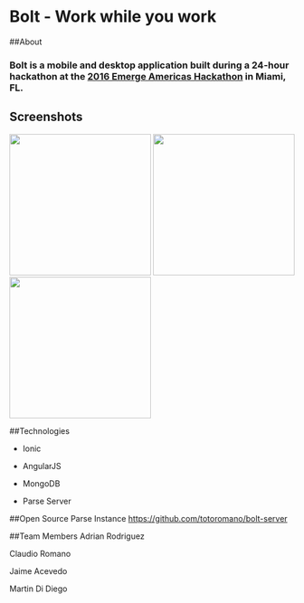 # Bolt - Work while you work

##About
### Bolt is a mobile and desktop application built during a 24-hour hackathon at the [2016 Emerge Americas Hackathon](http://emergeamericas.com/hackathon/) in Miami, FL.

## Screenshots
<img src="images/screenshot1.png" width="250">
<img src="images/screenshot2.png" width="250">
<img src="images/screenshot3.png" width="250">

##Technologies
* Ionic

* AngularJS

* MongoDB

* Parse Server

##Open Source Parse Instance
https://github.com/totoromano/bolt-server

##Team Members
Adrian Rodriguez

Claudio Romano

Jaime Acevedo

Martin Di Diego